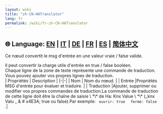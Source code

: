 ```yaml
---
layout: wiki
title: "zh-CN-HATranslator"
lang: fr
permalink: /wiki/fr-zh-CN-HATranslator
---
```

🌐 Language: [EN](https://supergiovane.github.io/node-red-contrib-knx-ultimate/wiki/HATranslator) | [IT](https://supergiovane.github.io/node-red-contrib-knx-ultimate/wiki/it-HATranslator) | [DE](https://supergiovane.github.io/node-red-contrib-knx-ultimate/wiki/de-HATranslator) | [FR](https://supergiovane.github.io/node-red-contrib-knx-ultimate/wiki/fr-HATranslator) | [ES](https://supergiovane.github.io/node-red-contrib-knx-ultimate/wiki/es-HATranslator) | [简体中文](https://supergiovane.github.io/node-red-contrib-knx-ultimate/wiki/zh-CN-HATranslator)
---
<p> Ce nœud convertit le msg d'entrée en une valeur vraie / false valide.<p>
Il peut convertir la charge utile d'entrée en true / false booléen.<br />
Chaque ligne de la zone de texte représente une commande de traduction.<br/>
Vous pouvez ajouter vos propres lignes de traduction.<br/>
| Propriétés | Description |
|-|-|
| Nom | Nom du nœud. |
| Entrée |Propriétés MSG d'entrée pour évaluer et traduire. |
| Traduction |Ajouter, supprimer ou modifier vos propres commandes de traduction.La commande de traduction de cette ligne doit être la chaîne de saisie \ *\* de Ha: Knx Value \ *\* (_knx Valu _ & # x4E3A; true ou false).Par exemple: <code> ouvrir: true </code> <code> fermé: false </code>.|
<br/>

